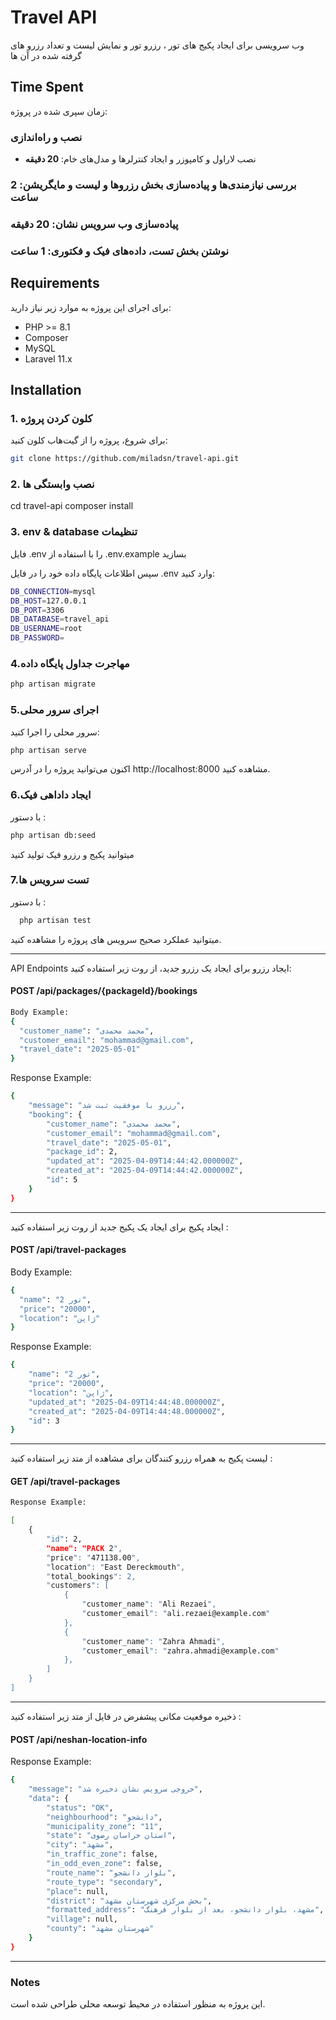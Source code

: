 # Travel API

وب سرویسی برای ایجاد پکیج های تور ، رزرو تور و نمایش لیست و تعداد رزرو های گرفته شده در آن ها

## Time Spent

زمان سپری شده در پروژه:

### نصب و راه‌اندازی
- نصب لاراول و کامپوزر و ایجاد کنترلرها و مدل‌های خام: **20 دقیقه**

### بررسی نیازمندی‌ها و پیاده‌سازی بخش رزروها و لیست و مایگریشن: **2 ساعت**

### پیاده‌سازی وب سرویس نشان: **20 دقیقه**

### نوشتن بخش تست، داده‌های فیک و فکتوری: **1 ساعت**

## Requirements

برای اجرای این پروژه به موارد زیر نیاز دارید:

- PHP >= 8.1
- Composer
- MySQL
- Laravel 11.x

## Installation

### 1. کلون کردن پروژه

برای شروع، پروژه را از گیت‌هاب کلون کنید:

```bash
git clone https://github.com/miladsn/travel-api.git
```

### 2. نصب وابستگی ها

cd travel-api
composer install

### 3. env & database  تنظیمات

فایل .env را با استفاده از .env.example بسازید

 سپس اطلاعات پایگاه داده خود را در فایل .env وارد کنید:
```bash
DB_CONNECTION=mysql
DB_HOST=127.0.0.1
DB_PORT=3306
DB_DATABASE=travel_api
DB_USERNAME=root
DB_PASSWORD=
```
### 4.مهاجرت جداول پایگاه داده
```bash
php artisan migrate
```
### 5.اجرای سرور محلی

سرور محلی را اجرا کنید:
```bash
php artisan serve
```
اکنون می‌توانید پروژه را در آدرس http://localhost:8000 مشاهده کنید.
### 6.ایجاد داداهی فیک 
با دستور :
```bash
php artisan db:seed
```
میتوانید پکیج و رزرو فیک تولید کنید 
### 7.تست سرویس ها
  با دستور : 
```bash
  php artisan test 
  ```
  میتوانید عملکرد صحیح سرویس های پروژه را مشاهده کنید.
********************************
  API Endpoints
ایجاد رزرو
برای ایجاد یک رزرو جدید، از روت زیر استفاده کنید:

#### POST /api/packages/{packageId}/bookings 
```bash
Body Example:
{
  "customer_name": "محمد محمدی",
  "customer_email": "mohammad@gmail.com",
  "travel_date": "2025-05-01"
}
```
Response Example:
```bash
{
    "message": "رزرو با موفقیت ثبت شد",
    "booking": {
        "customer_name": "محمد محمدی",
        "customer_email": "mohammad@gmail.com",
        "travel_date": "2025-05-01",
        "package_id": 2,
        "updated_at": "2025-04-09T14:44:42.000000Z",
        "created_at": "2025-04-09T14:44:42.000000Z",
        "id": 5
    }
}
```
----------------------------------
ایجاد پکیج
برای ایجاد یک پکیج جدید از روت زیر استفاده کنید :
#### POST /api/travel-packages
 Body Example:
```bash
{
  "name": "تور 2",
  "price": "20000",
  "location": "ژاپن"
}
```
   
Response Example:
```bash
{
    "name": "تور 2",
    "price": "20000",
    "location": "ژاپن",
    "updated_at": "2025-04-09T14:44:48.000000Z",
    "created_at": "2025-04-09T14:44:48.000000Z",
    "id": 3
}
```
----------------------------------
لیست پکیج به همراه رزرو کنندگان
برای مشاهده از متد زیر استفاده کنید :
 #### GET /api/travel-packages
```bash
Response Example:

[
    {
        "id": 2,
        "name": "PACK 2",
        "price": "471138.00",
        "location": "East Dereckmouth",
        "total_bookings": 2,
        "customers": [
            {
                "customer_name": "Ali Rezaei",
                "customer_email": "ali.rezaei@example.com"
            },
            {
                "customer_name": "Zahra Ahmadi",
                "customer_email": "zahra.ahmadi@example.com"
            },
        ]
    }
]
```
----------------------------------
ذخیره موقعیت مکانی پیشفرض در  فایل
از متد زیر استفاده کنید :
#### POST /api/neshan-location-info
 Response Example:
```bash
{
    "message": "خروجی سرویس نشان ذخیره شد",
    "data": {
        "status": "OK",
        "neighbourhood": "دانشجو",
        "municipality_zone": "11",
        "state": "استان خراسان رضوی",
        "city": "مشهد",
        "in_traffic_zone": false,
        "in_odd_even_zone": false,
        "route_name": "بلوار دانشجو",
        "route_type": "secondary",
        "place": null,
        "district": "بخش مرکزی شهرستان مشهد",
        "formatted_address": "مشهد، بلوار دانشجو، بعد از بلوار فرهنگ",
        "village": null,
        "county": "شهرستان مشهد"
    }
}
```
***************************
### Notes
این پروژه به منظور استفاده در محیط توسعه محلی طراحی شده است.




